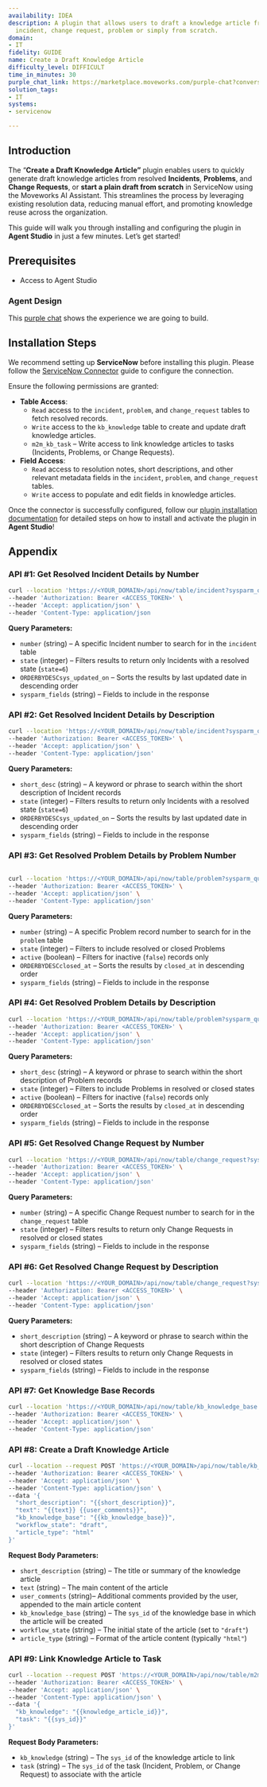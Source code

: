 ```yaml
---
availability: IDEA
description: A plugin that allows users to draft a knowledge article from a resolved
  incident, change request, problem or simply from scratch.
domain:
- IT
fidelity: GUIDE
name: Create a Draft Knowledge Article
difficulty_level: DIFFICULT
time_in_minutes: 30
purple_chat_link: https://marketplace.moveworks.com/purple-chat?conversation=%7B%22messages%22%3A%5B%7B%22role%22%3A%22user%22%2C%22parts%22%3A%5B%7B%22richText%22%3A%22I+need+to+document+a+solution+for+the+knowledge+base.%22%7D%5D%7D%2C%7B%22role%22%3A%22assistant%22%2C%22parts%22%3A%5B%7B%22richText%22%3A%22%3Cp%3EOkay%2C+I+can+help+create+a+draft+knowledge+article.+How+would+you+like+to+start%3F+Please+reply+with+the+number.%3C%2Fp%3E%3Cp%3E1.+From+a+resolved+Incident%3Cbr%3E2.+From+a+resolved+Change+Request%3Cbr%3E3.+From+a+resolved+Problem%3Cbr%3E4.+Start+a+plain+draft+from+scratch%3C%2Fp%3E%22%7D%5D%7D%2C%7B%22role%22%3A%22user%22%2C%22parts%22%3A%5B%7B%22richText%22%3A%221%22%7D%5D%7D%2C%7B%22role%22%3A%22assistant%22%2C%22parts%22%3A%5B%7B%22richText%22%3A%22Okay%2C+please+provide+the+incident+number+%28e.g.%2C+INC0010452%29+or+some+keywords+from+its+description+to+search+for+a+resolved+incident.%22%7D%5D%7D%2C%7B%22role%22%3A%22user%22%2C%22parts%22%3A%5B%7B%22richText%22%3A%22VPN+Mac+OS%22%7D%5D%7D%2C%7B%22role%22%3A%22assistant%22%2C%22parts%22%3A%5B%7B%22richText%22%3A%22%3Cp+xmlns%3D%5C%22http%3A%2F%2Fwww.w3.org%2F1999%2Fxhtml%5C%22%3EI+found+these+matching+resolved+incidents.+Which+one+would+you+like+to+create+an+article+from%3F+Please+reply+with+the+number.%3C%2Fp%3E%3Cp+xmlns%3D%5C%22http%3A%2F%2Fwww.w3.org%2F1999%2Fxhtml%5C%22%3E1.+INC0010452+-+VPN+connection+issues+for+new+hires+on+Mac+OS%3Cbr+%2F%3E2.+INC0010398+-+User+reporting+slow+VPN+speed+on+Mac+book%3C%2Fp%3E%22%7D%2C%7B%22citations%22%3A%5B%7B%22connectorName%22%3A%22servicenow%22%2C%22citationTitle%22%3A%22INC0010452%22%7D%2C%7B%22connectorName%22%3A%22servicenow%22%2C%22citationTitle%22%3A%22INC0010398%22%7D%5D%7D%5D%7D%2C%7B%22role%22%3A%22user%22%2C%22parts%22%3A%5B%7B%22richText%22%3A%221%22%7D%5D%7D%2C%7B%22role%22%3A%22assistant%22%2C%22parts%22%3A%5B%7B%22richText%22%3A%22%3Cp+xmlns%3D%5C%22http%3A%2F%2Fwww.w3.org%2F1999%2Fxhtml%5C%22%3EI%27ve+started+a+draft+article+based+on+INC0010452+and+extracted+the+following+resolution+notes+to+use+as+the+body%3A%3C%2Fp%3E%3Cp+xmlns%3D%5C%22http%3A%2F%2Fwww.w3.org%2F1999%2Fxhtml%5C%22%3E%5C%22User+was+unable+to+connect.+Advised+user+to+remove+old+Cisco+AnyConnect+profile+and+reinstall+client+from+software+portal.+User+confirmed+connection+after+reinstall.%5C%22%3C%2Fp%3E%3Cp+xmlns%3D%5C%22http%3A%2F%2Fwww.w3.org%2F1999%2Fxhtml%5C%22%3EYou+can+%3Cb%3Eaccept%3C%2Fb%3E+this+text%2C+or+%3Cb%3Ereply+with+the+edited+version%3C%2Fb%3E+you+would+like+to+use.%3C%2Fp%3E%22%7D%5D%7D%2C%7B%22role%22%3A%22user%22%2C%22parts%22%3A%5B%7B%22richText%22%3A%22To+resolve+VPN+connection+issues+on+Mac+OS%2C+first+delete+any+old+VPN+profiles.+Then%2C+download+and+install+the+latest+approved+client+from+the+company%27s+software+portal.%22%7D%5D%7D%2C%7B%22role%22%3A%22assistant%22%2C%22parts%22%3A%5B%7B%22richText%22%3A%22Got+it.+The+default+title+for+this+article+is+%27VPN+connection+issues+for+new+hires+on+Mac+OS%27.+You+can+%3Cb+xmlns%3D%5C%22http%3A%2F%2Fwww.w3.org%2F1999%2Fxhtml%5C%22%3Eaccept%3C%2Fb%3E+this+title%2C+or+%3Cb+xmlns%3D%5C%22http%3A%2F%2Fwww.w3.org%2F1999%2Fxhtml%5C%22%3Ereply+with+a+new+one%3C%2Fb%3E.%22%7D%5D%7D%2C%7B%22role%22%3A%22user%22%2C%22parts%22%3A%5B%7B%22richText%22%3A%22How+to+Fix+VPN+Connection+Problems+on+Mac+OS%22%7D%5D%7D%2C%7B%22role%22%3A%22assistant%22%2C%22parts%22%3A%5B%7B%22richText%22%3A%22%3Cp+xmlns%3D%5C%22http%3A%2F%2Fwww.w3.org%2F1999%2Fxhtml%5C%22%3EGreat.+Here+are+the+Knowledge+Bases+you+have+access+to.+Please+select+one+by+replying+with+the+number.%3C%2Fp%3E%3Cp+xmlns%3D%5C%22http%3A%2F%2Fwww.w3.org%2F1999%2Fxhtml%5C%22%3E1.+IT+Support%3Cbr+%2F%3E2.+Human+Resources%3Cbr+%2F%3E3.+Engineering+Best+Practices%3C%2Fp%3E%22%7D%5D%7D%2C%7B%22role%22%3A%22user%22%2C%22parts%22%3A%5B%7B%22richText%22%3A%221%22%7D%5D%7D%2C%7B%22role%22%3A%22assistant%22%2C%22parts%22%3A%5B%7B%22richText%22%3A%22Please+review%3A+I+will+create+a+draft+article+titled+%3Cb+xmlns%3D%5C%22http%3A%2F%2Fwww.w3.org%2F1999%2Fxhtml%5C%22%3E%27How+to+Fix+VPN+Connection+Problems+on+Mac+OS%27%3C%2Fb%3E+in+the+%3Cb+xmlns%3D%5C%22http%3A%2F%2Fwww.w3.org%2F1999%2Fxhtml%5C%22%3E%27IT+Support%27%3C%2Fb%3E+knowledge+base+using+the+content+you+provided.+Is+this+correct%3F%22%7D%2C%7B%22buttons%22%3A%5B%7B%22buttonText%22%3A%22Yes%22%2C%22style%22%3A%22filled%22%7D%2C%7B%22buttonText%22%3A%22No%22%2C%22style%22%3A%22outlined%22%7D%5D%7D%5D%7D%2C%7B%22role%22%3A%22user%22%2C%22parts%22%3A%5B%7B%22richText%22%3A%22Yes%22%7D%5D%7D%2C%7B%22role%22%3A%22assistant%22%2C%22parts%22%3A%5B%7B%22richText%22%3A%22Done.+Your+draft+article+%3Cb+xmlns%3D%5C%22http%3A%2F%2Fwww.w3.org%2F1999%2Fxhtml%5C%22%3EKB0010873%3C%2Fb%3E+has+been+created+in+ServiceNow.+It+is+now+ready+for+your+final+review+and+publishing.%22%7D%2C%7B%22citations%22%3A%5B%7B%22connectorName%22%3A%22servicenow%22%2C%22citationTitle%22%3A%22KB0010873%22%7D%5D%7D%5D%7D%5D%7D
solution_tags:
- IT
systems:
- servicenow

---
```

## Introduction

The “**Create a Draft Knowledge Article”** plugin enables users to quickly generate draft knowledge articles from resolved **Incidents**, **Problems**, and **Change Requests**, or **start a plain draft from scratch** in ServiceNow using the Moveworks AI Assistant. This streamlines the process by leveraging existing resolution data, reducing manual effort, and promoting knowledge reuse across the organization.

This guide will walk you through installing and configuring the plugin in **Agent Studio** in just a few minutes. Let’s get started!

## **Prerequisites**

- Access to Agent Studio

### Agent Design

This [purple chat](https://marketplace.moveworks.com/purple-chat?conversation=%7B%22messages%22%3A%5B%7B%22parts%22%3A%5B%7B%22richText%22%3A%22Create+a+ServiceNow+knowledge+article.%22%7D%5D%2C%22role%22%3A%22user%22%7D%2C%7B%22parts%22%3A%5B%7B%22richText%22%3A%22%3Cp%3EOkay%2C+I+can+help+create+a+draft+knowledge+article.+How+would+you+like+to+start%3F+Please+reply+with+the+number.%3C%2Fp%3E%3Col%3E%3Cli%3E%3Cp%3EFrom+a+resolved+Incident%3C%2Fp%3E%3C%2Fli%3E%3Cli%3E%3Cp%3EFrom+a+resolved+Change+Request%3C%2Fp%3E%3C%2Fli%3E%3Cli%3E%3Cp%3EFrom+a+resolved+Problem%3C%2Fp%3E%3C%2Fli%3E%3Cli%3E%3Cp%3EStart+a+plain+draft+from+scratch%3C%2Fp%3E%3C%2Fli%3E%3C%2Fol%3E%22%7D%5D%2C%22role%22%3A%22assistant%22%7D%2C%7B%22parts%22%3A%5B%7B%22richText%22%3A%221%22%7D%5D%2C%22role%22%3A%22user%22%7D%2C%7B%22parts%22%3A%5B%7B%22richText%22%3A%22Okay%2C+please+provide+the+incident+number+%28e.g.%2C+INC0010452%29+or+some+keywords+from+its+description+to+search+for+a+resolved+incident.%22%7D%5D%2C%22role%22%3A%22assistant%22%7D%2C%7B%22parts%22%3A%5B%7B%22richText%22%3A%22VPN+Mac+OS%22%7D%5D%2C%22role%22%3A%22user%22%7D%2C%7B%22parts%22%3A%5B%7B%22reasoningSteps%22%3A%5B%7B%22richText%22%3A%22Searching+your+resolved+incidents+in+%3Cb+xmlns%3D%5C%22http%3A%2F%2Fwww.w3.org%2F1999%2Fxhtml%5C%22%3EServiceNow%3C%2Fb%3E+for+%27VPN+Mac+OS%27%22%2C%22status%22%3A%22success%22%7D%5D%7D%2C%7B%22richText%22%3A%22%3Cp+xmlns%3D%5C%22http%3A%2F%2Fwww.w3.org%2F1999%2Fxhtml%5C%22%3EI+found+these+matching+resolved+incidents.+Which+one+would+you+like+to+create+an+article+from%3F+Please+reply+with+the+number.%3C%2Fp%3E%3Col+xmlns%3D%5C%22http%3A%2F%2Fwww.w3.org%2F1999%2Fxhtml%5C%22%3E%3Cli%3EINC0010452+-+VPN+connection+issues+for+new+hires+on+Mac+OS%3C%2Fli%3E%3Cli%3EINC0010398+-+User+reporting+slow+VPN+speed+on+Mac+book%3C%2Fli%3E%3C%2Fol%3E%22%7D%2C%7B%22citations%22%3A%5B%7B%22citationTitle%22%3A%22INC0010452%22%2C%22connectorName%22%3A%22servicenow%22%7D%2C%7B%22citationTitle%22%3A%22INC0010398%22%2C%22connectorName%22%3A%22servicenow%22%7D%5D%7D%5D%2C%22role%22%3A%22assistant%22%7D%2C%7B%22parts%22%3A%5B%7B%22richText%22%3A%221%22%7D%5D%2C%22role%22%3A%22user%22%7D%2C%7B%22parts%22%3A%5B%7B%22reasoningSteps%22%3A%5B%7B%22richText%22%3A%22Drafting+knowledge+article+from+incident+%3Cb+xmlns%3D%5C%22http%3A%2F%2Fwww.w3.org%2F1999%2Fxhtml%5C%22%3EINC0010452%3C%2Fb%3E.%22%2C%22status%22%3A%22success%22%7D%5D%7D%2C%7B%22richText%22%3A%22%3Cp+xmlns%3D%5C%22http%3A%2F%2Fwww.w3.org%2F1999%2Fxhtml%5C%22%3EI%27ve+started+a+draft+article+based+on+INC0010452+and+extracted+the+following+resolution+notes+to+use+as+the+body%3A%3C%2Fp%3E%3Cp+xmlns%3D%5C%22http%3A%2F%2Fwww.w3.org%2F1999%2Fxhtml%5C%22%3E%3Cbr+%2F%3E%3Ccode%3EUser+was+unable+to+connect.+Advised+user+to+remove+old+Cisco+AnyConnect+profile+from+%2Fopt%2Fcisco+and+reinstall+client+from+swportal.+User+confirmed+connection+after+reinstall.+Closing+ticket.%3C%2Fcode%3E%3Cbr+%2F%3E%3Cbr+%2F%3E%3C%2Fp%3E%3Cp+xmlns%3D%5C%22http%3A%2F%2Fwww.w3.org%2F1999%2Fxhtml%5C%22%3EYou+can+%3Cb%3Eaccept%3C%2Fb%3E+this+text%2C+or+%3Cb%3Ereply+with+the+edited+version%3C%2Fb%3E+you+would+like+to+use.%3C%2Fp%3E%22%7D%5D%2C%22role%22%3A%22assistant%22%7D%2C%7B%22parts%22%3A%5B%7B%22richText%22%3A%22To+resolve+VPN+connection+issues+on+Mac+OS%2C+first+delete+any+old+VPN+profiles.+Then%2C+download+and+install+the+latest+approved+client+from+the+company%27s+software+portal.%22%7D%5D%2C%22role%22%3A%22user%22%7D%2C%7B%22parts%22%3A%5B%7B%22richText%22%3A%22Got+it.+The+default+title+for+this+article+is+%27VPN+connection+issues+for+new+hires+on+Mac+OS%27.+You+can+%3Cb+xmlns%3D%5C%22http%3A%2F%2Fwww.w3.org%2F1999%2Fxhtml%5C%22%3Eaccept%3C%2Fb%3E+this+title%2C+or+%3Cb+xmlns%3D%5C%22http%3A%2F%2Fwww.w3.org%2F1999%2Fxhtml%5C%22%3Ereply+with+a+new+one%3C%2Fb%3E.%22%7D%5D%2C%22role%22%3A%22assistant%22%7D%2C%7B%22parts%22%3A%5B%7B%22richText%22%3A%22How+to+Fix+VPN+Connection+Problems+on+Mac+OS%22%7D%5D%2C%22role%22%3A%22user%22%7D%2C%7B%22parts%22%3A%5B%7B%22richText%22%3A%22%3Cp+xmlns%3D%5C%22http%3A%2F%2Fwww.w3.org%2F1999%2Fxhtml%5C%22%3EGreat.+Here+are+the+Knowledge+Bases+you+have+access+to.+Please+select+one+by+replying+with+the+number.%3C%2Fp%3E%3Col+xmlns%3D%5C%22http%3A%2F%2Fwww.w3.org%2F1999%2Fxhtml%5C%22%3E%3Cli%3EIT+Support%3C%2Fli%3E%3Cli%3EHuman+Resources%3C%2Fli%3E%3Cli%3EFacilities%3C%2Fli%3E%3Cli%3EEngineering+Best+Practices%3C%2Fli%3E%3C%2Fol%3E%22%7D%5D%2C%22role%22%3A%22assistant%22%7D%2C%7B%22parts%22%3A%5B%7B%22richText%22%3A%221%22%7D%5D%2C%22role%22%3A%22user%22%7D%2C%7B%22parts%22%3A%5B%7B%22richText%22%3A%22%3Cp+xmlns%3D%5C%22http%3A%2F%2Fwww.w3.org%2F1999%2Fxhtml%5C%22%3EPlease+review%3A+I+will+create+a+draft+knowledge+article+titled+%3Cb%3E%27How+to+Fix+VPN+Connection+Problems+on+Mac+OS%27%3C%2Fb%3E+in+the+%3Cb%3E%27IT+Support%27%3C%2Fb%3E+knowledge+base+using+the+content+you+provided.%3C%2Fp%3E%3Cp+xmlns%3D%5C%22http%3A%2F%2Fwww.w3.org%2F1999%2Fxhtml%5C%22%3EDoes+this+look+right%3F%3C%2Fp%3E%22%7D%5D%2C%22role%22%3A%22assistant%22%7D%2C%7B%22parts%22%3A%5B%7B%22richText%22%3A%22%3Cp%3EYes%3C%2Fp%3E%22%7D%5D%2C%22role%22%3A%22user%22%7D%2C%7B%22parts%22%3A%5B%7B%22reasoningSteps%22%3A%5B%7B%22richText%22%3A%22Creating+draft+article+in+%3Cb+xmlns%3D%5C%22http%3A%2F%2Fwww.w3.org%2F1999%2Fxhtml%5C%22%3EServiceNow%3C%2Fb%3E...%22%2C%22status%22%3A%22success%22%7D%5D%7D%2C%7B%22richText%22%3A%22%3Cp+xmlns%3D%5C%22http%3A%2F%2Fwww.w3.org%2F1999%2Fxhtml%5C%22%3EDone.+Your+draft+article+%3Cb%3EKB0010873%3C%2Fb%3E+has+been+created+in+ServiceNow.+It+is+now+ready+for+your+final+review+and+publishing.%3C%2Fp%3E%22%7D%2C%7B%22citations%22%3A%5B%7B%22citationTitle%22%3A%22KB0010873%22%2C%22connectorName%22%3A%22servicenow%22%7D%5D%7D%5D%2C%22role%22%3A%22assistant%22%7D%5D%7D) shows the experience we are going to build.

## **Installation Steps**

We recommend setting up **ServiceNow** before installing this plugin. Please follow the [ServiceNow Connector](https://marketplace.moveworks.com/connectors/servicenow?hist=home%2Cbrws#how-to-implement) guide to configure the connection.

Ensure the following permissions are granted:

- **Table Access**:
    - `Read` access to the `incident`, `problem`, and `change_request` tables to fetch resolved records.
    - `Write` access to the `kb_knowledge` table to create and update draft knowledge articles.
    - `m2m_kb_task` – Write access to link knowledge articles to tasks (Incidents, Problems, or Change Requests).
- **Field Access**:
    - `Read` access to resolution notes, short descriptions, and other relevant metadata fields in the `incident`, `problem`, and `change_request` tables.
    - `Write` access to populate and edit fields in knowledge articles.

Once the connector is successfully configured, follow our [plugin installation documentation](https://help.moveworks.com/docs/ai-agent-marketplace-installation) for detailed steps on how to install and activate the plugin in **Agent Studio**!

## **Appendix**

### API #1: **Get Resolved Incident Details by Number**

```bash
curl --location 'https://<YOUR_DOMAIN>/api/now/table/incident?sysparm_query=numberLIKE{{number}}%5Estate%3D6%5EORDERBYDESCsys_updated_on&sysparm_fields=sys_id%2Cnumber%2Cshort_description%2Cworkflow_state%2Ccategory%2Ckb_knowledge_base%2Csys_created_on%2Csys_created_by%2Cdescription%2Cclose_notes' \
--header 'Authorization: Bearer <ACCESS_TOKEN>' \
--header 'Accept: application/json' \
--header 'Content-Type: application/json
```

**Query Parameters:**

- `number` (string) – A specific Incident number to search for in the `incident` table
- `state` (integer) – Filters results to return only Incidents with a resolved state (`state=6`)
- `ORDERBYDESCsys_updated_on` – Sorts the results by last updated date in descending order
- `sysparm_fields` (string) – Fields to include in the response

### API #2: **Get Resolved Incident Details by Description**

```bash
curl --location 'https://<YOUR_DOMAIN>/api/now/table/incident?sysparm_query=short_descriptionLIKE{{short_desc}}%5Estate%3D6%5EORDERBYDESCsys_updated_on&sysparm_fields=sys_id%2Cnumber%2Cshort_description%2Cworkflow_state%2Ccategory%2Ckb_knowledge_base%2Csys_created_on%2Csys_created_by%2Cdescription%2Cclose_notes' \
--header 'Authorization: Bearer <ACCESS_TOKEN>' \
--header 'Accept: application/json' \
--header 'Content-Type: application/json'
```

**Query Parameters:**

- `short_desc` (string) – A keyword or phrase to search within the short description of Incident records
- `state` (integer) – Filters results to return only Incidents with a resolved state (`state=6`)
- `ORDERBYDESCsys_updated_on` – Sorts the results by last updated date in descending order
- `sysparm_fields` (string) – Fields to include in the response

### API #3: **Get Resolved Problem Details by Problem Number**

```bash

curl --location 'https://<YOUR_DOMAIN>/api/now/table/problem?sysparm_query=numberLIKE{{problem_number}}%5EstateIN106%5Eactive%3Dfalse%5EORDERBYDESCclosed_at&sysparm_fields=sys_id%2Cnumber%2Cshort_description%2Cstate%2Cactive%2Cclosed_at%2Cclose_notes%2Cdescription%2Csys_created_on%2Csys_created_by%2Cclose_notes' \
--header 'Authorization: Bearer <ACCESS_TOKEN>' \
--header 'Accept: application/json' \
--header 'Content-Type: application/json'
```

**Query Parameters:**

- `number` (string) – A specific Problem record number to search for in the `problem` table
- `state` (integer) – Filters to include resolved or closed Problems
- `active` (boolean) – Filters for inactive (`false`) records only
- `ORDERBYDESCclosed_at` – Sorts the results by `closed_at` in descending order
- `sysparm_fields` (string) – Fields to include in the response

### API #4: **Get Resolved Problem Details by Description**

```bash
curl --location 'https://<YOUR_DOMAIN>/api/now/table/problem?sysparm_query=short_descriptionLIKE{{short_desc}}%5EstateIN106%5Eactive%3Dfalse%5EORDERBYDESCclosed_at&sysparm_fields=sys_id%2Cnumber%2Cshort_description%2Cdescription%2Ccause_notes%2Cfix_notes%2Cclose_notes%2Cclosed_at' \
--header 'Authorization: Bearer <ACCESS_TOKEN>' \
--header 'Accept: application/json' \
--header 'Content-Type: application/json'
```

**Query Parameters:**

- `short_desc` (string) – A keyword or phrase to search within the short description of Problem records
- `state` (integer) – Filters to include Problems in resolved or closed states
- `active` (boolean) – Filters for inactive (`false`) records only
- `ORDERBYDESCclosed_at` – Sorts the results by `closed_at` in descending order
- `sysparm_fields` (string) – Fields to include in the response

### API #5: **Get Resolved Change Request by Number**

```bash
curl --location 'https://<YOUR_DOMAIN>/api/now/table/change_request?sysparm_query=numberLIKE{{number}}%5EstateIN0%2C3&sysparm_fields=sys_id%2Cnumber%2Cshort_description%2Cstate%2Cclosed_at%2Cclose_code%2Cdescription%2Ctype%2Csys_created_on%2Csys_created_by%2Cclose_notes' \
--header 'Authorization: Bearer <ACCESS_TOKEN>' \
--header 'Accept: application/json' \
--header 'Content-Type: application/json'
```

**Query Parameters:**

- `number` (string) – A specific Change Request number to search for in the `change_request` table
- `state` (integer) – Filters results to return only Change Requests in resolved or closed states
- `sysparm_fields` (string) – Fields to include in the response

### API #6: **Get Resolved Change Request by Description**

```bash
curl --location 'https://<YOUR_DOMAIN>/api/now/table/change_request?sysparm_query=short_descriptionLIKE{{short_desc}}%5EstateIN0%2C3&sysparm_fields=sys_id%2Cnumber%2Cshort_description%2Cdescription%2Cimplementation_plan%2Ctest_plan%2Cbackout_plan%2Ccategory%2Capproval%2Cstate%2Cwork_notes%2Cclose_notes' \
--header 'Authorization: Bearer <ACCESS_TOKEN>' \
--header 'Accept: application/json' \
--header 'Content-Type: application/json'
```

**Query Parameters:**

- `short_description` (string) – A keyword or phrase to search within the short description of Change Requests
- `state` (integer) – Filters results to return only Change Requests in resolved or closed states
- `sysparm_fields` (string) – Fields to include in the response

### API #7: **Get Knowledge Base Records**

```bash
curl --location 'https://<YOUR_DOMAIN>/api/now/table/kb_knowledge_base' \
--header 'Authorization: Bearer <ACCESS_TOKEN>' \
--header 'Accept: application/json' \
--header 'Content-Type: application/json'
```

### API #8: **Create a Draft Knowledge Article**

```bash
curl --location --request POST 'https://<YOUR_DOMAIN>/api/now/table/kb_knowledge' \
--header 'Authorization: Bearer <ACCESS_TOKEN>' \
--header 'Accept: application/json' \
--header 'Content-Type: application/json' \
--data '{
  "short_description": "{{short_description}}",
  "text": "{{text}} {{user_comments}}",
  "kb_knowledge_base": "{{kb_knowledge_base}}",
  "workflow_state": "draft",
  "article_type": "html"
}'
```

**Request Body Parameters:**

- `short_description` (string) – The title or summary of the knowledge article
- `text` (string) – The main content of the article
- `user_comments` (string)– Additional comments provided by the user, appended to the main article content
- `kb_knowledge_base` (string) – The `sys_id` of the knowledge base in which the article will be created
- `workflow_state` (string) – The initial state of the article (set to `"draft"`)
- `article_type` (string) – Format of the article content (typically `"html"`)

### API #9: Link Knowledge Article to Task

```bash
curl --location --request POST 'https://<YOUR_DOMAIN>/api/now/table/m2m_kb_task' \
--header 'Authorization: Bearer <ACCESS_TOKEN>' \
--header 'Accept: application/json' \
--header 'Content-Type: application/json' \
--data '{
  "kb_knowledge": "{{knowledge_article_id}}",
  "task": "{{sys_id}}"
}'
```

**Request Body Parameters:**

- `kb_knowledge` (string) – The `sys_id` of the knowledge article to link
- `task` (string) – The `sys_id` of the task (Incident, Problem, or Change Request) to associate with the article